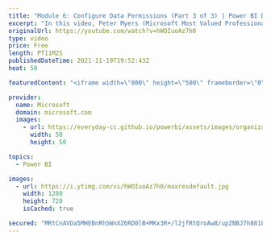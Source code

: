 ```yaml
---
title: "Module 6: Configure Data Permissions (Part 3 of 3) | Power BI Developer in a Day"
excerpt: "In this video, Peter Myers (Microsoft Most Valued Professional, and course developer) demonstrates how to create roles, and how to develop a data-driven security design. It is video 17 of 21.  The Power BI Developer in a Day online course empowers you as an app developer with the technical knowledge"
originalUrl: https://youtube.com/watch?v=hWOIuoAz7h0
type: video
price: Free
length: PT11M2S
publishedDateTime: 2021-11-19T19:52:43Z
heat: 50

featuredContent: "<iframe width=\"800\" height=\"500\" frameborder=\"0\" src=\"https://www.youtube.com/embed/hWOIuoAz7h0\" allow=\"accelerometer; autoplay; encrypted-media; gyroscope; picture-in-picture\" allowfullscreen></iframe>"

provider:
  name: Microsoft
  domain: microsoft.com
  images:
    - url: https://everyday-cc.github.io/powerbi/assets/images/organizations/microsoft.com-50x50.jpg
      width: 50
      height: 50

topics:
  - Power BI

images:
  - url: https://i.ytimg.com/vi/hWOIuoAz7h0/maxresdefault.jpg
    width: 1280
    height: 720
    isCached: true

secured: "MRtCnAVDa5MHEBnRhSWnXZ6RD0lB+MKx3R+/l2jfRtQroAw8/upZNBJ7h8818bNvHSAQUMgapMvz/cHUpGUAJm6KAq4x3Ys/Mvz+FQlM93ZNVPw8JcTHL6iJB0SHY9nVoh9QK9ONjkUVzjjIrgH/MDppHNaSSQ7YqDqeG9OFdsJYneGsFmVLhaUjzgv/ApbGGrZzuXjVexIvELqGsmEWS/T2t1k7wa+hpjhxh136kmyDaif3C9RppUZg5Nf0/YBG2mA18e89Waf4xdUhrylsqMsnpAS3C1TfON7jPUYmR8NexjV+LzniV1Z7VRQBSy5hNa/bW9+VZ3CqsC/FO8zA/GxQCeGsUYckY4fhp1TFyblUOWn6JysUQNb74No64Y8KKDIi9h21uLeZVicGxcMWkrd3+lnHGY78xWg+o2/yT7k=;0fHzQ4ktTUlQSsNS5Y+pYQ=="
---
```


